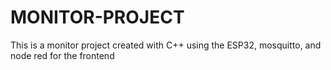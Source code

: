 # MONITOR-PROJECT
This is a monitor project created with C++ using the ESP32, mosquitto, and node red for the frontend
